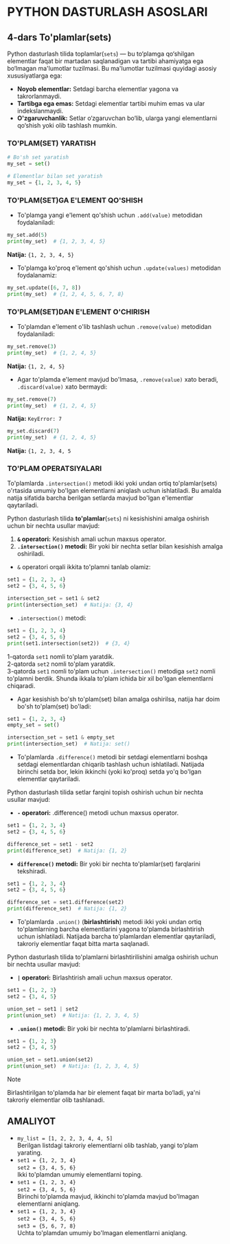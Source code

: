 # PYTHON DASTURLASH ASOSLARI

## 4-dars To'plamlar(sets)

Python dasturlash tilida toplamlar(`sets`) — bu to‘plamga qo‘shilgan elementlar faqat bir martadan saqlanadigan va tartibi ahamiyatga ega bo‘lmagan ma'lumotlar tuzilmasi. Bu ma'lumotlar tuzilmasi quyidagi asosiy xususiyatlarga ega:
- **Noyob elementlar:** Setdagi barcha elementlar yagona va takrorlanmaydi.
- **Tartibga ega emas:** Setdagi elementlar tartibi muhim emas va ular indekslanmaydi.
- **O'zgaruvchanlik:** Setlar o‘zgaruvchan bo‘lib, ularga yangi elementlarni qo‘shish yoki olib tashlash mumkin.

### TO'PLAM(SET) YARATISH

```python
# Bo'sh set yaratish
my_set = set()

# Elementlar bilan set yaratish
my_set = {1, 2, 3, 4, 5}
```

### TO'PLAM(SET)GA E'LEMENT QO'SHISH
- To'plamga yangi e'lement qo'shish uchun `.add(value)` metodidan foydalaniladi:
```python
my_set.add(5)
print(my_set)  # {1, 2, 3, 4, 5}
```
**Natija:** `{1, 2, 3, 4, 5}`

- To'plamga ko'proq e'lement qo'shish uchun `.update(values)` metodidan foydalanamiz:
```python
my_set.update([6, 7, 8])
print(my_set)  # {1, 2, 4, 5, 6, 7, 8}
```

### TO'PLAM(SET)DAN E'LEMENT O'CHIRISH
- To'plamdan e'lement o'lib tashlash uchun `.remove(value)` metodidan foydalaniladi:
```python
my_set.remove(3)
print(my_set)  # {1, 2, 4, 5}
```

**Natija:** `{1, 2, 4, 5}`

- Agar to'plamda e'lement mavjud bo'lmasa, `.remove(value)` xato beradi, `.discard(value)` xato bermaydi:

```python
my_set.remove(7)
print(my_set)  # {1, 2, 4, 5}
```

**Natija:** `KeyError: 7` 

```python
my_set.discard(7)
print(my_set)  # {1, 2, 4, 5}
```
**Natija:** `{1, 2, 3, 4, 5`

### TO'PLAM OPERATSIYALARI

To'plamlarda `.intersection()` metodi ikki yoki undan ortiq to'plamlar(sets) o'rtasida umumiy bo'lgan elementlarni aniqlash uchun ishlatiladi. Bu amalda natija sifatida barcha berilgan setlarda mavjud bo'lgan e'lementlar qaytariladi.

Python dasturlash tilida **to'plamlar**(`sets`) ni kesishishini amalga oshirish uchun bir nechta usullar mavjud:
1. **`&` operatori:** Kesishish amali uchun maxsus operator.
2. **`.intersection()` metodi:** Bir yoki bir nechta setlar bilan kesishish amalga oshiriladi.

- `&` operatori orqali ikkita to'plamni tanlab olamiz:
```python
set1 = {1, 2, 3, 4}
set2 = {3, 4, 5, 6}

intersection_set = set1 & set2
print(intersection_set)  # Natija: {3, 4}
```
- `.intersection()` metodi:
```python
set1 = {1, 2, 3, 4}
set2 = {3, 4, 5, 6}
print(set1.intersection(set2))  # {3, 4}
```
1-qatorda `set1` nomli to'plam yaratdik. <br>
2-qatorda `set2` nomli to'plam yaratdik. <br>
3-qatorda `set1` nomli to'plam uchun `.intersection()` metodiga `set2` nomli to'plamni berdik. Shunda ikkala to'plam ichida bir xil bo'lgan elementlarni chiqaradi.

- Agar kesishish bo'sh to'plam(set) bilan amalga oshirilsa, natija har doim bo'sh to'plam(set) bo'ladi:
```python
set1 = {1, 2, 3, 4}
empty_set = set()

intersection_set = set1 & empty_set
print(intersection_set)  # Natija: set()
```

- To'plamlarda `.difference()` metodi bir setdagi elementlarni boshqa setdagi elementlardan chiqarib tashlash uchun ishlatiladi. Natijada birinchi setda bor, lekin ikkinchi (yoki ko'proq) setda yo'q bo'lgan elementlar qaytariladi.

Python dasturlash tilida setlar farqini topish oshirish uchun bir nechta usullar mavjud:

- **`-` operatori:** .difference() metodi uchun maxsus operator.

```python
set1 = {1, 2, 3, 4}
set2 = {3, 4, 5, 6}

difference_set = set1 - set2
print(difference_set)  # Natija: {1, 2}
```

- **`difference()` metodi:** Bir yoki bir nechta to'plamlar(set) farqlarini tekshiradi.

```python
set1 = {1, 2, 3, 4}
set2 = {3, 4, 5, 6}

difference_set = set1.difference(set2)
print(difference_set)  # Natija: {1, 2}
```

- To'plamlarda `.union()` (**birlashtirish**) metodi ikki yoki undan ortiq to'plamlarning barcha elementlarini yagona to'plamda birlashtirish uchun ishlatiladi. Natijada barcha to'plamlardan elementlar qaytariladi, takroriy elementlar faqat bitta marta saqlanadi.

Python dasturlash tilida to'plamlarni birlashtirilishini amalga oshirish uchun bir nechta usullar mavjud:

- **`|` operatori:** Birlashtirish amali uchun maxsus operator.

```python
set1 = {1, 2, 3}
set2 = {3, 4, 5}

union_set = set1 | set2
print(union_set)  # Natija: {1, 2, 3, 4, 5}
```

- **`.union()` metodi:** Bir yoki bir nechta to'plamlarni birlashtiradi.

```python
set1 = {1, 2, 3}
set2 = {3, 4, 5}

union_set = set1.union(set2)
print(union_set)  # Natija: {1, 2, 3, 4, 5}
```

> [!NOTE]
> Birlashtirilgan to'plamda har bir element faqat bir marta bo‘ladi, ya'ni takroriy elementlar olib tashlanadi.

## AMALIYOT
- `my_list = [1, 2, 2, 3, 4, 4, 5]` <br>
Berilgan listdagi takroriy elementlarni olib tashlab, yangi to'plam yarating.
- `set1 = {1, 2, 3, 4}` <br>
`set2 = {3, 4, 5, 6}` <br>
Ikki to'plamdan umumiy elementlarni toping.
- `set1 = {1, 2, 3, 4}` <br>
`set2 = {3, 4, 5, 6}` <br>
Birinchi to'plamda mavjud, ikkinchi to'plamda mavjud bo'lmagan elementlarni aniqlang.
- `set1 = {1, 2, 3, 4}` <br>
`set2 = {3, 4, 5, 6}` <br>
`set3 = {5, 6, 7, 8}` <br>
Uchta to'plamdan umumiy bo'lmagan elementlarni aniqlang.